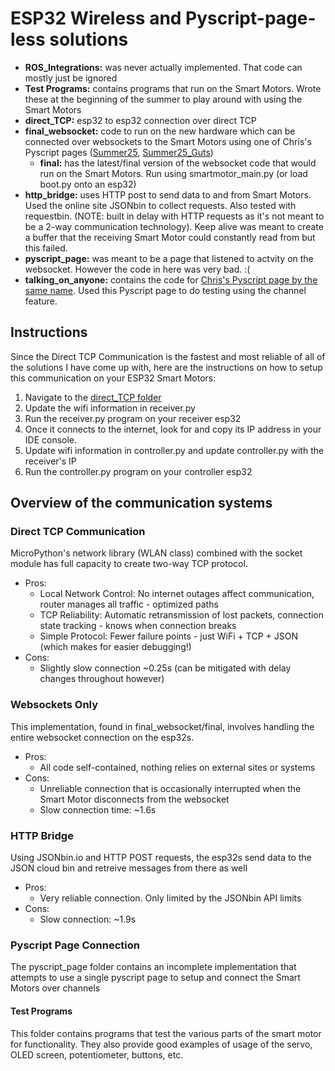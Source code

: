 # ESP32 Wireless and Pyscript-page-less solutions

- **ROS_Integrations:** was never actually implemented. That code can mostly just be ignored
- **Test Programs:** contains programs that run on the Smart Motors. Wrote these at the beginning of the summer to play around with using the Smart Motors
- **direct_TCP:** esp32 to esp32 connection over direct TCP
- **final_websocket:** code to run on the new hardware which can be connected over websockets to the Smart Motors using one of Chris's Pyscript pages ([Summer25](https://pyscript.com/@chrisrogers/summer25/latest?files=README.md), [Summer25_Guts](https://pyscript.com/@chrisrogers/summer25-guts/latest?files=README.md))
   - **final:** has the latest/final version of the websocket code that would run on the Smart Motors. Run using smartmotor_main.py (or load boot.py onto an esp32)
- **http_bridge:** uses HTTP post to send data to and from Smart Motors. Used the online site JSONbin to collect requests. Also tested with requestbin. (NOTE: built in delay with HTTP requests as it's not meant to be a 2-way communication technology). Keep alive was meant to create a buffer that the receiving Smart Motor could constantly read from but this failed.
- **pyscript_page:** was meant to be a page that listened to actvity on the websocket. However the code in here was very bad. :(
- **talking_on_anyone:** contains the code for [Chris's Pyscript page by the same name](https://pyscript.com/@chrisrogers/talking-on-anyone/latest?files=README.md). Used this Pyscript page to do testing using the channel feature.


## Instructions
Since the Direct TCP Communication is the fastest and most reliable of all of the solutions I have come up with, here are the instructions on how to setup this communication on your ESP32 Smart Motors:
1. Navigate to the [direct_TCP folder](https://github.com/iliketocode2/Smart-Motors/tree/main/direct_TCP)
2. Update the wifi information in receiver.py
3. Run the receiver.py program on your receiver esp32
4. Once it connects to the internet, look for and copy its IP address in your IDE console.
5. Update wifi information in controller.py and update controller.py with the receiver's IP
6. Run the controller.py program on your controller esp32

## Overview of the communication systems
### Direct TCP Communication
MicroPython's network library (WLAN class) combined with the socket module has full capacity to create two-way TCP protocol.
- Pros:
   - Local Network Control: No internet outages affect communication, router manages all traffic - optimized paths
   - TCP Reliability: Automatic retransmission of lost packets, connection state tracking - knows when connection breaks
   - Simple Protocol: Fewer failure points - just WiFi + TCP + JSON (which makes for easier debugging!)
- Cons:
   - Slightly slow connection ~0.25s (can be mitigated with delay changes throughout however)
### Websockets Only
This implementation, found in final_websocket/final, involves handling the entire websocket connection on the esp32s.
- Pros:
   - All code self-contained, nothing relies on external sites or systems
- Cons:
   - Unreliable connection that is occasionally interrupted when the Smart Motor disconnects from the websocket
   - Slow connection time: ~1.6s
### HTTP Bridge
Using JSONbin.io and HTTP POST requests, the esp32s send data to the JSON cloud bin and retreive messages from there as well
-  Pros:
   - Very reliable connection. Only limited by the JSONbin API limits
- Cons:
   - Slow connection: ~1.9s

### Pyscript Page Connection
The pyscript_page folder contains an incomplete implementation that attempts to use a single pyscript page to setup and connect the Smart Motors over channels

#### Test Programs
This folder contains programs that test the various parts of the smart motor for functionality. They also provide good examples of usage of the servo, OLED screen, potentiometer, buttons, etc.

